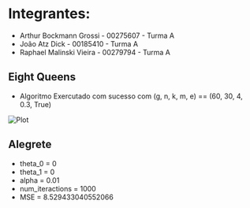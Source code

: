 # Integrantes:
- Arthur Bockmann Grossi - 00275607 - Turma A
- João Atz Dick - 00185410 - Turma A
- Raphael Malinski Vieira - 00279794 - Turma A

## Eight Queens

- Algoritmo Exercutado com sucesso com (g, n, k, m, e) == (60, 30, 4, 0.3, True)

![Plot](/ga.png?raw=true)

## Alegrete
- theta_0 = 0
- theta_1 = 0
- alpha = 0.01
- num_iteractions = 1000
- MSE = 8.529433040552066

